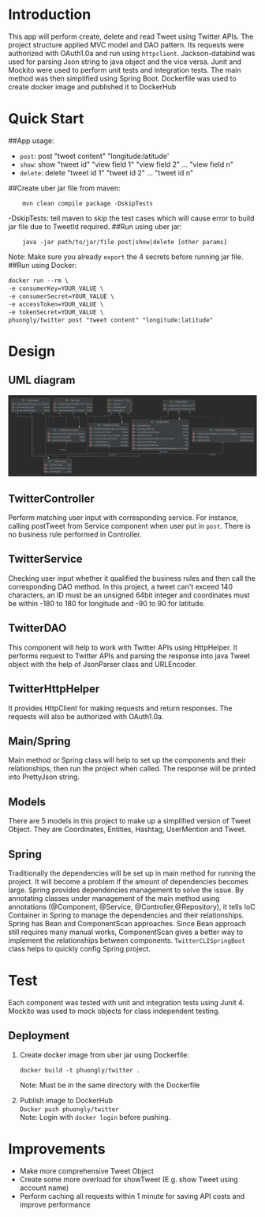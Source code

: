 # Introduction
This app will perform create, delete and read Tweet using Twitter APIs.
The project structure applied MVC model and DAO pattern. Its requests were 
authorized with OAuth1.0a and run using ```httpclient```. Jackson-databind
was used for parsing Json string to java object and the vice versa. Junit and Mockito were used
to perform unit tests and integration tests. The main method was then simplified 
using Spring Boot. Dockerfile was used to create docker image and published it to 
DockerHub

# Quick Start
##App usage:
- ```post```: post "tweet content" "longitude:latitude'
- ```show```: show "tweet id" "view field 1" "view field 2" ... "view field n"
- ```delete```: delete "tweet id 1" "tweet id 2" ... "tweet id n"

##Create uber jar file from maven:
```
    mvn clean compile package -DskipTests
```
-DskipTests: tell maven to skip the test cases which will cause error to build
jar file due to TweetId required.
##Run using uber jar:
```
    java -jar path/to/jar/file post|show|delete [other params]
```
Note: Make sure you already ```export``` the 4 secrets before running jar file.
##Run using Docker:
```
docker run --rm \
-e consumerKey=YOUR_VALUE \
-e consumerSecret=YOUR_VALUE \
-e accessToken=YOUR_VALUE \
-e tokenSecret=YOUR_VALUE \
phuongly/twitter post "tweet content" "longitude:latitude"
``` 

# Design
## UML diagram
![Twitter App UML Diagram](assets/twitter.png)
## TwitterController
Perform matching user input with corresponding service. For instance, calling postTweet from Service component
when user put in ```post```. There is no business rule performed in Controller. 
## TwitterService
Checking user input whether it qualified the business rules and then call the corresponding
DAO method. In this project, a tweet can't exceed 140 characters, an ID must be an unsigned 64bit integer and
coordinates must be within -180 to 180 for longitude and -90 to 90 for latitude.
## TwitterDAO
This component will help to work with Twitter APIs using HttpHelper.
It performs request to Twitter APIs and parsing the response into java Tweet object
with the help of JsonParser class and URLEncoder.
## TwitterHttpHelper
It provides HttpClient for making requests and return responses. The requests will also
be authorized with OAuth1.0a.  
## Main/Spring
Main method or Spring class will help to set up the components and their relationships, then run  the 
project when called. The response will be printed into PrettyJson string.
## Models
There are 5 models in this project to make up a simplified version of 
Tweet Object. They are Coordinates, Entities, Hashtag, UserMention and Tweet. 
## Spring
Traditionally the dependencies will be set up in main method
for running the project. It will become a problem if the amount of dependencies 
becomes large. Spring provides dependencies management to solve the issue. By annotating
classes under management of the main method using annotations (@Component, @Service,
@Controller,@Repository), it tells IoC Container in Spring to manage the dependencies 
and their relationships.  
Spring has Bean and ComponentScan approaches. Since Bean approach still requires many manual works, 
ComponentScan gives a better way to implement the relationships between components. 
```TwitterCLISpringBoot``` class helps to quickly config Spring project.

# Test
Each component was tested with unit and integration tests using Junit 4. Mockito
was used to mock objects for class independent testing.

## Deployment
1. Create docker image from uber jar using Dockerfile: 
    ```
    docker build -t phuongly/twitter .
    ```
    Note: Must be in the same directory with the Dockerfile

2. Publish image to DockerHub  
```Docker push phuongly/twitter```  
Note: Login with ```docker login``` before pushing.
# Improvements
- Make more comprehensive Tweet Object
- Create some more overload for showTweet (E.g. show Tweet using account name)
- Perform caching all requests within 1 minute for saving API costs and improve performance
